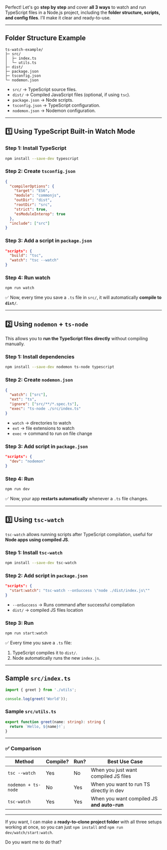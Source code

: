 Perfect! Let's go **step by step** and cover **all 3 ways** to watch and run TypeScript files in a Node.js project, including the **folder structure, scripts, and config files**. I’ll make it clear and ready-to-use.

---

## **Folder Structure Example**

```
ts-watch-example/
├─ src/
│  ├─ index.ts
│  └─ utils.ts
├─ dist/
├─ package.json
├─ tsconfig.json
└─ nodemon.json
```

* `src/` → TypeScript source files.
* `dist/` → Compiled JavaScript files (optional, if using `tsc`).
* `package.json` → Node scripts.
* `tsconfig.json` → TypeScript configuration.
* `nodemon.json` → Nodemon configuration.

---

## **1️⃣ Using TypeScript Built-in Watch Mode**

### **Step 1: Install TypeScript**

```bash
npm install --save-dev typescript
```

### **Step 2: Create `tsconfig.json`**

```json
{
  "compilerOptions": {
    "target": "ES6",
    "module": "commonjs",
    "outDir": "dist",
    "rootDir": "src",
    "strict": true,
    "esModuleInterop": true
  },
  "include": ["src"]
}
```

### **Step 3: Add a script in `package.json`**

```json
"scripts": {
  "build": "tsc",
  "watch": "tsc --watch"
}
```

### **Step 4: Run watch**

```bash
npm run watch
```

✅ Now, every time you save a `.ts` file in `src/`, it will automatically **compile to `dist/`**.

---

## **2️⃣ Using `nodemon` + `ts-node`**

This allows you to **run the TypeScript files directly** without compiling manually.

### **Step 1: Install dependencies**

```bash
npm install --save-dev nodemon ts-node typescript
```

### **Step 2: Create `nodemon.json`**

```json
{
  "watch": ["src"],
  "ext": "ts",
  "ignore": ["src/**/*.spec.ts"],
  "exec": "ts-node ./src/index.ts"
}
```

* `watch` → directories to watch
* `ext` → file extensions to watch
* `exec` → command to run on file change

### **Step 3: Add script in `package.json`**

```json
"scripts": {
  "dev": "nodemon"
}
```

### **Step 4: Run**

```bash
npm run dev
```

✅ Now, your app **restarts automatically** whenever a `.ts` file changes.

---

## **3️⃣ Using `tsc-watch`**

`tsc-watch` allows running scripts after TypeScript compilation, useful for **Node apps using compiled JS**.

### **Step 1: Install `tsc-watch`**

```bash
npm install --save-dev tsc-watch
```

### **Step 2: Add script in `package.json`**

```json
"scripts": {
  "start:watch": "tsc-watch --onSuccess \"node ./dist/index.js\""
}
```

* `--onSuccess` → Runs command after successful compilation
* `dist/` → compiled JS files location

### **Step 3: Run**

```bash
npm run start:watch
```

✅ Every time you save a `.ts` file:

1. TypeScript compiles it to `dist/`.
2. Node automatically runs the new `index.js`.

---

## **Sample `src/index.ts`**

```ts
import { greet } from './utils';

console.log(greet('World'));
```

### **Sample `src/utils.ts`**

```ts
export function greet(name: string): string {
  return `Hello, ${name}!`;
}
```

---

### ✅ **Comparison**

| Method              | Compile? | Run? | Best Use Case                              |
| ------------------- | -------- | ---- | ------------------------------------------ |
| `tsc --watch`       | Yes      | No   | When you just want compiled JS files       |
| `nodemon + ts-node` | No       | Yes  | When you want to run TS directly in dev    |
| `tsc-watch`         | Yes      | Yes  | When you want compiled JS **and auto-run** |

---

If you want, I can make a **ready-to-clone project folder** with all three setups working at once, so you can just `npm install` and `npm run dev/watch/start:watch`.

Do you want me to do that?
